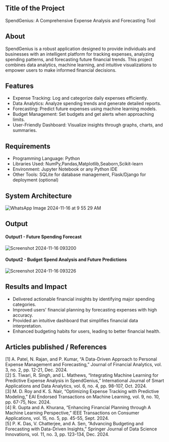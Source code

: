 ## Title of the Project
SpendGenius: A Comprehensive Expense Analysis and Forecasting Tool

## About
SpendGenius is a robust application designed to provide individuals and businesses with an intelligent platform for tracking expenses, analyzing spending patterns, and forecasting future financial trends. This project combines data analytics, machine learning, and intuitive visualizations to empower users to make informed financial decisions.

## Features
- Expense Tracking: Log and categorize daily expenses efficiently.
- Data Analytics: Analyze spending trends and generate detailed reports.
- Forecasting: Predict future expenses using machine learning models.
- Budget Management: Set budgets and get alerts when approaching limits.
- User-Friendly Dashboard: Visualize insights through graphs, charts, and summaries.

## Requirements
- Programming Language: Python
- Libraries Used: NumPy,Pandas,Matplotlib,Seaborn,Scikit-learn
- Environment: Jupyter Notebook or any Python IDE
- Other Tools: SQLite for database management, Flask/Django for deployment (optional)

## System Architecture

![WhatsApp Image 2024-11-16 at 9 55 29 AM](https://github.com/user-attachments/assets/36caf482-f463-41dc-b756-f546c9536037)


## Output

#### Output1 - Future Spending Forecast

![Screenshot 2024-11-16 093200](https://github.com/user-attachments/assets/bd0bff4c-b1f6-4296-8454-693043ee86d3)

#### Output2 - Budget Spend Analysis and Future Predictions
![Screenshot 2024-11-16 093226](https://github.com/user-attachments/assets/540e55f8-f81d-46c0-9ab7-5e6ae5055aca)



## Results and Impact
- Delivered actionable financial insights by identifying major spending categories.
- Improved users' financial planning by forecasting expenses with high accuracy.
- Provided an intuitive dashboard that simplifies financial data interpretation.
- Enhanced budgeting habits for users, leading to better financial health.


## Articles published / References
[1] A. Patel, N. Rajan, and P. Kumar, “A Data-Driven Approach to Personal Expense Management and Forecasting,” Journal of Financial Analytics, vol. 3, no. 2, pp. 12-21, Dec. 2024.<br>
[2] S. Tiwari, R. Singh, and L. Mathews, “Integrating Machine Learning for Predictive Expense Analysis in SpendGenius,” International Journal of Smart Applications and Data Analytics, vol. 6, no. 4, pp. 98-107, Oct. 2024.<br>
[3] M. D. Roy and K. S. Nair, “Optimizing Expense Tracking with Predictive Modeling,” EAI Endorsed Transactions on Machine Learning, vol. 9, no. 10, pp. 67-75, Nov. 2024.<br>
[4] R. Gupta and A. Khurana, “Enhancing Financial Planning through A Machine Learning Perspective,” IEEE Transactions on Consumer Applications, vol. 15, no. 5, pp. 45-55, Sept. 2024.<br>
[5] P. K. Das, V. Chatterjee, and A. Sen, “Advancing Budgeting and Forecasting with Data-Driven Insights,” Springer Journal of Data Science Innovations, vol. 11, no. 3, pp. 123-134, Dec. 2024.
